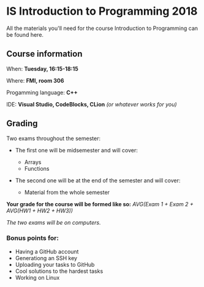 # IS Introduction to Programming 2018
All the materials you'll need for the course Introduction to Programming can be found here.

## Course information

When: **Tuesday, 16:15-18:15**

Where: **FMI, room 306**

Progamming language: **C++**

IDE: **Visual Studio, CodeBlocks, CLion** *(or whatever works for you)*

## Grading

Two exams throughout the semester:

* The first one will be midsemester and will cover:

  * Arrays
  * Functions

* The second one will be at the end of the semester and will cover:
  * Material from the whole semester

**Your grade for the course will be formed like so:** *AVG(Exam 1 + Exam 2 + AVG(HW1 + HW2 + HW3))*

*The two exams will be on computers.*

### Bonus points for:
* Having a GitHub account
* Generationg an SSH key
* Uploading your tasks to GitHub
* Cool solutions to the hardest tasks
* Working on Linux
